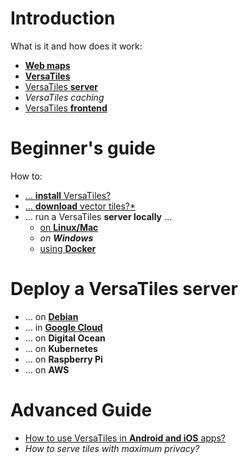 # Introduction

What is it and how does it work:
- [**Web maps**](basics/web_maps.md)
- [**VersaTiles**](basics/versatiles.md)
- [VersaTiles **server**](basics/versatiles_server.md)
- *VersaTiles caching*
- [VersaTiles **frontend**](basics/frontend.md)

# Beginner's guide

How to:
- [… **install** VersaTiles?](guides/install_versatiles.md)
- [… **download** vector tiles?*](guides/download_tiles.md)
- … run a VersaTiles **server locally** …
  - [on **Linux/Mac**](guides/local_linux_mac.md)
  - *on **Windows***
  - [using **Docker**](guides/local_docker.md)

# Deploy a VersaTiles server

- … on [**Debian**](guides/deploy_on_debian.md)
- … in [**Google Cloud**](guides/deploy_in_google_cloud.md)
- … on **Digital Ocean**
- … on **Kubernetes**
- … on **Raspberry Pi**
- … on **AWS**

# Advanced Guide
- [How to use VersaTiles in **Android and iOS** apps?](basics/mobile.md)
- *How to serve tiles with maximum privacy?*
